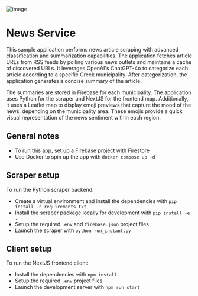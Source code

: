 ![image](https://github.com/thanosparavantis/news-service/assets/26002449/ad528592-badf-4eb0-a0b1-fbd1cb3de647)
# News Service
This sample application performs news article scraping with advanced classification and summarization capabilities.
The application fetches article URLs from RSS feeds by polling various news outlets and maintains a cache of discovered URLs.
It leverages OpenAI's ChatGPT-4o to categorize each article according to a specific Greek municipality.
After categorization, the application generates a concise summary of the article.

The summaries are stored in Firebase for each municipality.
The application uses Python for the scraper and NextJS for the frontend map.
Additionally, it uses a Leaflet map to display emoji previews that capture the mood of the news, depending on the municipality area.
These emojis provide a quick visual representation of the news sentiment within each region.

## General notes
- To run this app, set up a Firebase project with Firestore
- Use Docker to spin up the app with `docker compose up -d`

## Scraper setup
To run the Python scraper backend:
- Create a virtual environment and install the dependencies with `pip install -r requirements.txt`
- Install the scraper package locally for development with `pip install -e .`
- Setup the required `.env` and `firebase.json` project files
- Launch the scraper with `python run_instant.py`

## Client setup
To run the NextJS frontend client:
- Install the dependencies with `npm install`
- Setup the required `.env` project files
- Launch the development server with `npm run start`
